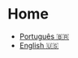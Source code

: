 # Home


* [Português :brazil:](assets/docs/resumes/portuguese.pdf)
* [English :us:](assets/docs/resumes/english.pdf)
